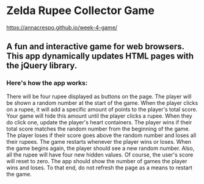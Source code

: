 # Zelda Rupee Collector Game

https://annacrespo.github.io/week-4-game/

## A fun and interactive game for web browsers. This app dynamically updates HTML pages with the jQuery library.

### Here's how the app works:
There will be four rupee displayed as buttons on the page.
The player will be shown a random number at the start of the game.
When the player clicks on a rupee, it will add a specific amount of points to the player's total score.
Your game will hide this amount until the player clicks a rupee.
When they do click one, update the player's heart containers.
The player wins if their total score matches the random number from the beginning of the game.
The player loses if their score goes above the random number and loses all their rupees.
The game restarts whenever the player wins or loses.
When the game begins again, the player should see a new random number. Also, all the rupee will have four new hidden values. Of course, the user's score will reset to zero.
The app should show the number of games the player wins and loses. To that end, do not refresh the page as a means to restart the game.
